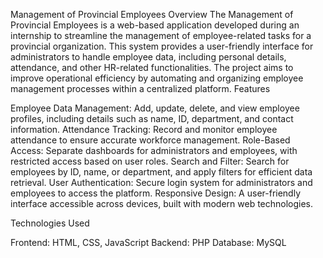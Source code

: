 Management of Provincial Employees
Overview
The Management of Provincial Employees is a web-based application developed during an internship to streamline the management of employee-related tasks for a provincial organization. This system provides a user-friendly interface for administrators to handle employee data, including personal details, attendance, and other HR-related functionalities. The project aims to improve operational efficiency by automating and organizing employee management processes within a centralized platform.
Features

Employee Data Management: Add, update, delete, and view employee profiles, including details such as name, ID, department, and contact information.
Attendance Tracking: Record and monitor employee attendance to ensure accurate workforce management.
Role-Based Access: Separate dashboards for administrators and employees, with restricted access based on user roles.
Search and Filter: Search for employees by ID, name, or department, and apply filters for efficient data retrieval.
User Authentication: Secure login system for administrators and employees to access the platform.
Responsive Design: A user-friendly interface accessible across devices, built with modern web technologies.

Technologies Used

Frontend: HTML, CSS, JavaScript
Backend: PHP
Database: MySQL
